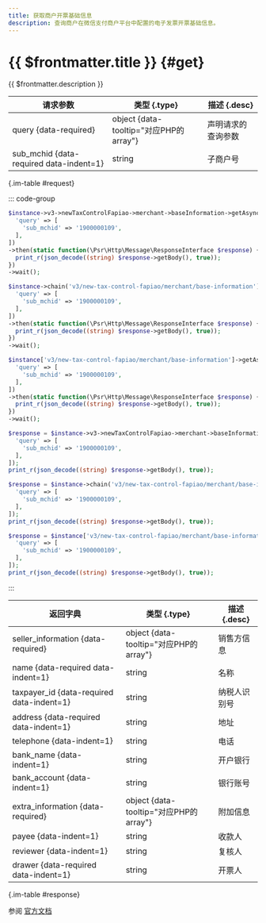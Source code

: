 ```yaml
---
title: 获取商户开票基础信息
description: 查询商户在微信支付商户平台中配置的电子发票开票基础信息。
---
```


# {{ $frontmatter.title }} {#get}

{{ $frontmatter.description }}

| 请求参数 | 类型 {.type} | 描述 {.desc}
| --- | --- | ---
| query {data-required} | object {data-tooltip="对应PHP的array"} | 声明请求的查询参数
| sub_mchid {data-required data-indent=1} | string | 子商户号

{.im-table #request}

::: code-group

```php [异步纯链式]
$instance->v3->newTaxControlFapiao->merchant->baseInformation->getAsync([
  'query' => [
    'sub_mchid' => '1900000109',
  ],
])
->then(static function(\Psr\Http\Message\ResponseInterface $response) {
  print_r(json_decode((string) $response->getBody(), true));
})
->wait();
```

```php [异步声明式]
$instance->chain('v3/new-tax-control-fapiao/merchant/base-information')->getAsync([
  'query' => [
    'sub_mchid' => '1900000109',
  ],
])
->then(static function(\Psr\Http\Message\ResponseInterface $response) {
  print_r(json_decode((string) $response->getBody(), true));
})
->wait();
```

```php [异步属性式]
$instance['v3/new-tax-control-fapiao/merchant/base-information']->getAsync([
  'query' => [
    'sub_mchid' => '1900000109',
  ],
])
->then(static function(\Psr\Http\Message\ResponseInterface $response) {
  print_r(json_decode((string) $response->getBody(), true));
})
->wait();
```

```php [同步纯链式]
$response = $instance->v3->newTaxControlFapiao->merchant->baseInformation->get([
  'query' => [
    'sub_mchid' => '1900000109',
  ],
]);
print_r(json_decode((string) $response->getBody(), true));
```

```php [同步声明式]
$response = $instance->chain('v3/new-tax-control-fapiao/merchant/base-information')->get([
  'query' => [
    'sub_mchid' => '1900000109',
  ],
]);
print_r(json_decode((string) $response->getBody(), true));
```

```php [同步属性式]
$response = $instance['v3/new-tax-control-fapiao/merchant/base-information']->get([
  'query' => [
    'sub_mchid' => '1900000109',
  ],
]);
print_r(json_decode((string) $response->getBody(), true));
```

:::

| 返回字典 | 类型 {.type} | 描述 {.desc}
| --- | --- | ---
| seller_information {data-required}| object {data-tooltip="对应PHP的array"} | 销售方信息
| name {data-required data-indent=1} | string | 名称
| taxpayer_id {data-required data-indent=1} | string | 纳税人识别号
| address {data-required data-indent=1} | string | 地址
| telephone {data-indent=1} | string | 电话
| bank_name {data-indent=1} | string | 开户银行
| bank_account {data-indent=1} | string | 银行账号
| extra_information {data-required}| object {data-tooltip="对应PHP的array"} | 附加信息
| payee {data-indent=1} | string | 收款人
| reviewer {data-indent=1} | string | 复核人
| drawer {data-required data-indent=1} | string | 开票人

{.im-table #response}

参阅 [官方文档](https://pay.weixin.qq.com/wiki/doc/apiv3/wxpay/new-tax-control-fapiao/chapter3_3.shtml)
